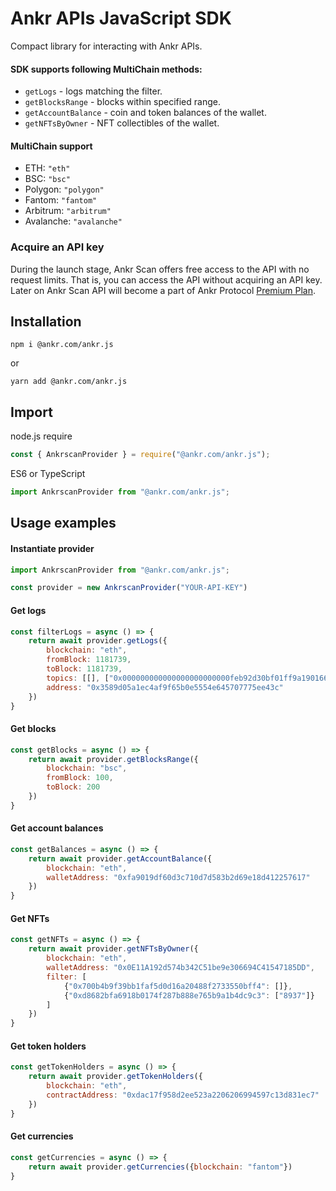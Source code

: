 # Ankr APIs JavaScript SDK
Compact library for interacting with Ankr APIs.

#### SDK supports following MultiChain methods:

- `getLogs` - logs matching the filter.
- `getBlocksRange` - blocks within specified range.
- `getAccountBalance` - coin and token balances of the wallet.
- `getNFTsByOwner` - NFT collectibles of the wallet.

#### MultiChain support
- ETH: `"eth"`
- BSC: `"bsc"`
- Polygon: `"polygon"`
- Fantom: `"fantom"`
- Arbitrum: `"arbitrum"`
- Avalanche: `"avalanche"`

### Acquire an API key
During the launch stage, Ankr Scan offers free access to the API with no request limits. That is, you can access the API without acquiring an API key. Later on Ankr Scan API will become a part of Ankr Protocol [Premium Plan](https://www.ankr.com/protocol/plan/).

## Installation
```shell
npm i @ankr.com/ankr.js
```
or
```shell
yarn add @ankr.com/ankr.js
```

## Import
node.js require
```javascript
const { AnkrscanProvider } = require("@ankr.com/ankr.js");
```
ES6 or TypeScript
```javascript
import AnkrscanProvider from "@ankr.com/ankr.js";
```

## Usage examples

#### Instantiate provider
```javascript
import AnkrscanProvider from "@ankr.com/ankr.js";

const provider = new AnkrscanProvider("YOUR-API-KEY")
```

#### Get logs
```javascript
const filterLogs = async () => {
    return await provider.getLogs({
        blockchain: "eth",
        fromBlock: 1181739,
        toBlock: 1181739,
        topics: [[], ["0x000000000000000000000000feb92d30bf01ff9a1901666c5573532bfa07eeec"]],
        address: "0x3589d05a1ec4af9f65b0e5554e645707775ee43c"
    })
}
```

#### Get blocks
```javascript
const getBlocks = async () => {
    return await provider.getBlocksRange({
        blockchain: "bsc",
        fromBlock: 100,
        toBlock: 200
    })
}
```

#### Get account balances
```javascript
const getBalances = async () => {
    return await provider.getAccountBalance({
        blockchain: "eth",
        walletAddress: "0xfa9019df60d3c710d7d583b2d69e18d412257617"
    })
}
```

#### Get NFTs
```javascript
const getNFTs = async () => {
    return await provider.getNFTsByOwner({
        blockchain: "eth",
        walletAddress: "0x0E11A192d574b342C51be9e306694C41547185DD",
        filter: [
            {"0x700b4b9f39bb1faf5d0d16a20488f2733550bff4": []},
            {"0xd8682bfa6918b0174f287b888e765b9a1b4dc9c3": ["8937"]}
        ]
    })
}
```
#### Get token holders
```javascript
const getTokenHolders = async () => {
    return await provider.getTokenHolders({
        blockchain: "eth",
        contractAddress: "0xdac17f958d2ee523a2206206994597c13d831ec7"
    })
}
```

#### Get currencies
```javascript
const getCurrencies = async () => {
    return await provider.getCurrencies({blockchain: "fantom"})
}
```
